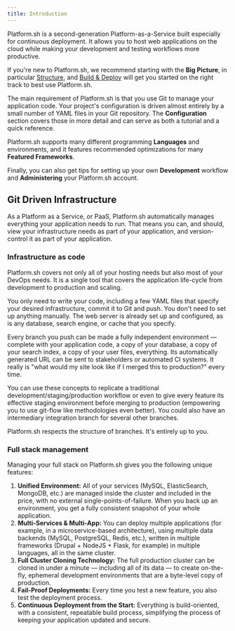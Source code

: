 ```yaml
--- 
title: Introduction 
--- 
```

  
Platform.sh is a second-generation Platform-as-a-Service built especially for continuous deployment. 
It allows you to host web applications on the cloud while making your development and testing workflows more productive. 
  
If you're new to Platform.sh, we recommend starting with the **Big Picture**, in particular [Structure](/overview/structure.md), and [Build & Deploy](/overview/build-deploy.md) will get you started on the right track to best use Platform.sh. 
  
The main requirement of Platform.sh is that you use Git to manage your application code. 
Your project's configuration is driven almost entirely by a small number of YAML files in your Git repository. 
The **Configuration** section covers those in more detail and can serve as both a tutorial and a quick reference. 
  
Platform.sh supports many different programming **Languages** and environments, and it features recommended optimizations for many **Featured Frameworks**. 
  
Finally, you can also get tips for setting up your own **Development** workflow and **Administering** your Platform.sh account. 
  
## Git Driven Infrastructure 
  
As a Platform as a Service, or PaaS, Platform.sh automatically manages everything your application needs to run. That means you can, and should, view your infrastructure needs as part of your application, and version-control it as part of your application. 
  
### Infrastructure as code 
  
Platform.sh covers not only all of your hosting needs but also most of your DevOps needs. It is a single tool that covers the application life-cycle from development to production and scaling. 
  
You only need to write your code, including a few YAML files that specify your desired infrastructure, commit it to Git and push. You don't need to set up anything manually. The web server is already set up and configured, as is any database, search engine, or cache that you specify. 
  
Every branch you push can be made a fully independent environment &mdash; complete with your application code, a copy of your database, a copy of your search index, a copy of your user files, everything. 
Its automatically generated URL can be sent to stakeholders or automated CI systems. 
It really is "what would my site look like if I merged this to production?" every time. 
  
You can use these concepts to replicate a traditional development/staging/production workflow or even to give every feature its effective staging environment before merging to production (empowering you to use git-flow like methodologies even better). You could also have an intermediary integration branch for several other branches. 
  
Platform.sh respects the structure of branches. It's entirely up to you. 
  
### Full stack management 
  
Managing your full stack on Platform.sh gives you the following unique features: 
  
1. **Unified Environment:** All of your services (MySQL, ElasticSearch, MongoDB, etc.) are managed inside the cluster and included in the price, with no external single-points-of-failure. When you back up an environment, you get a fully consistent snapshot of your whole application. 
2. **Multi-Services & Multi-App:** You can deploy multiple applications (for example, in a microservice-based architecture), using multiple data backends (MySQL, PostgreSQL, Redis, etc.), written in multiple frameworks (Drupal + NodeJS + Flask, for example) in multiple languages, all in the same cluster. 
3. **Full Cluster Cloning Technology:** The full production cluster can be cloned in under a minute &mdash; including all of its data &mdash; to create on-the-fly, ephemeral development environments that are a byte-level copy of production. 
4. **Fail-Proof Deployments:** Every time you test a new feature, you also test the deployment process. 
5. **Continuous Deployment from the Start:** Everything is build-oriented, with a consistent, repeatable build process, simplifying the process of keeping your application updated and secure. 
 
